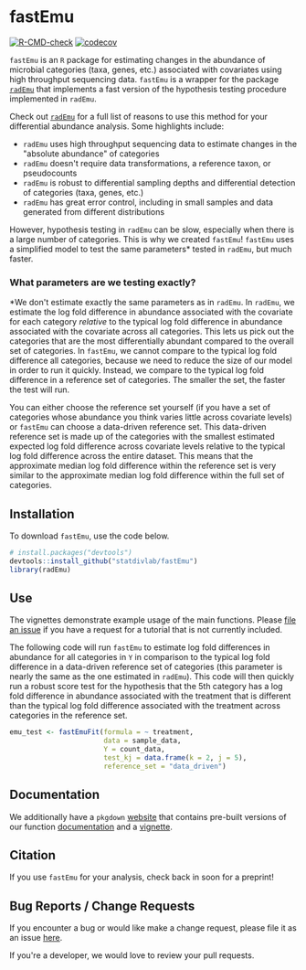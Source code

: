 # fastEmu 

<!-- badges: start -->
[![R-CMD-check](https://github.com/statdivlab/fastEmu/workflows/R-CMD-check/badge.svg)](https://github.com/statdivlab/fastEmu/actions)
[![codecov](https://codecov.io/github/statdivlab/fastEmu/coverage.svg?branch=main)](https://app.codecov.io/github/statdivlab/fastEmu)
<!-- badges: end -->

`fastEmu` is an `R` package for estimating changes in the abundance of microbial categories (taxa, genes, etc.) associated with covariates using high throughput sequencing data.
`fastEmu` is a wrapper for the package [`radEmu`](https://github.com/statdivlab/radEmu) that implements a fast version of the hypothesis testing procedure implemented in `radEmu`. 

Check out [`radEmu`](https://github.com/statdivlab/radEmu) for a full list of reasons to use this method for your differential abundance analysis. Some highlights include:

- `radEmu` uses high throughput sequencing data to estimate changes in the "absolute abundance" of categories
- `radEmu` doesn't require data transformations, a reference taxon, or pseudocounts 
- `radEmu` is robust to differential sampling depths and differential detection of categories (taxa, genes, etc.)
- `radEmu` has great error control, including in small samples and data generated from different distributions

However, hypothesis testing in `radEmu` can be slow, especially when there is a large number of categories. This is why we created `fastEmu`! `fastEmu` uses a simplified model to test the same parameters\* tested in `radEmu`, but much faster. 

### What parameters are we testing exactly?

\*We don't estimate exactly the same parameters as in `radEmu`. In `radEmu`, we estimate 
the log fold difference in abundance associated with the covariate for each category *relative* to the typical log fold difference in abundance associated with the covariate across all categories. This lets us pick out the categories that are the most differentially abundant compared to the overall set of categories. In `fastEmu`, we cannot compare to the typical log fold difference all categories, because we need to reduce the size of our model in order to run it quickly. Instead, we compare to the typical log fold difference in a reference set of categories. The smaller the set, the faster the test will run.

You can either choose the reference set yourself (if you have a set of categories whose abundance you think varies little across covariate levels) or `fastEmu` can choose a data-driven reference set. This data-driven reference set is made up of the categories with the smallest estimated expected log fold difference across covariate levels relative to the typical log fold difference across the entire dataset. This means that the approximate median log fold difference within the reference set is very similar to the approximate median log fold difference within the full set of categories.

## Installation

To download `fastEmu`, use the code below.

``` r
# install.packages("devtools")
devtools::install_github("statdivlab/fastEmu")
library(radEmu)
```

## Use

The vignettes demonstrate example usage of the main functions. Please [file an issue](https://github.com/statdivlab/fastEmu/issues) if you have a request for a tutorial that is not currently included. 

The following code will run `fastEmu` to estimate log fold differences in abundance for all categories in `Y` in comparison to the typical log fold difference in a data-driven reference set of categories (this parameter is nearly the same as the one estimated in `radEmu`). This code will then quickly run a robust score test for the hypothesis that the $5\text{th}$ category has a log fold difference in abundance associated with the treatment that is different than the typical log fold difference associated with the treatment across categories in the reference set. 

``` r
emu_test <- fastEmuFit(formula = ~ treatment,
                       data = sample_data, 
                       Y = count_data,
                       test_kj = data.frame(k = 2, j = 5),
                       reference_set = "data_driven")
```

## Documentation 

We additionally have a `pkgdown` [website](https://statdivlab.github.io/fastEmu/) that contains pre-built versions of our function [documentation](https://statdivlab.github.io/fastEmu/reference/index.html) and a [vignette](https://statdivlab.github.io/fastEmu/articles/intro_to_fastEmu.html).

## Citation

If you use `fastEmu` for your analysis, check back in soon for a preprint! 

## Bug Reports / Change Requests

If you encounter a bug or would like make a change request, please file it as an issue [here](https://github.com/statdivlab/fastEmu/intro_to_fastEmu).

If you're a developer, we would love to review your pull requests. 
